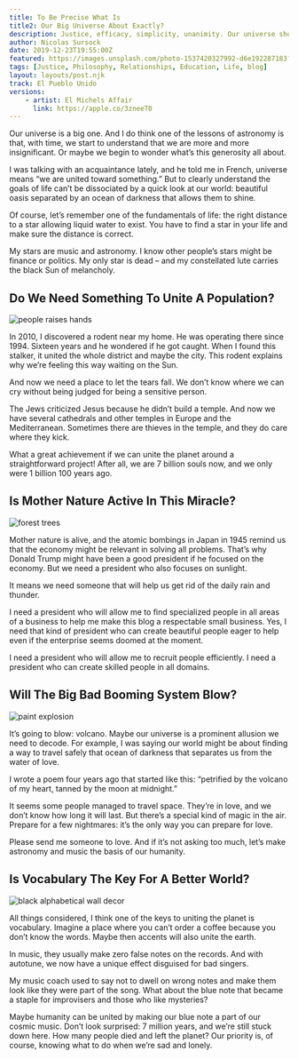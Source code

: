 ```yaml
---
title: To Be Precise What Is 
title2: Our Big Universe About Exactly?
description: Justice, efficacy, simplicity, unanimity. Our universe should be about this. But right now some leaders will say our universe is about competition.
author: Nicolas Sursock
date: 2019-12-23T19:55:00Z
featured: https://images.unsplash.com/photo-1537420327992-d6e192287183?ixlib=rb-4.0.3&ixid=MnwxMjA3fDB8MHxwaG90by1wYWdlfHx8fGVufDB8fHx8&auto=format&fit=crop
tags: [Justice, Philosophy, Relationships, Education, Life, blog]
layout: layouts/post.njk
track: El Pueblo Unido
versions:
    - artist: El Michels Affair
      link: https://apple.co/3zneeT0
---
```


Our universe is a big one. And I do think one of the lessons of astronomy is that, with time, we start to understand that we are more and more insignificant. Or maybe we begin to wonder what’s this generosity all about.

I was talking with an acquaintance lately, and he told me in French, universe means “we are united toward something.” But to clearly understand the goals of life can’t be dissociated by a quick look at our world: beautiful oasis separated by an ocean of darkness that allows them to shine.

Of course, let’s remember one of the fundamentals of life: the right distance to a star allowing liquid water to exist. You have to find a star in your life and make sure the distance is correct.

My stars are music and astronomy. I know other people’s stars might be finance or politics. My only star is dead – and my constellated lute carries the black Sun of melancholy.

## Do We Need Something To Unite A Population?

<aside class="md:-mr-56 md:float-right w-full md:w-2/3 md:px-8">
  <img x-intersect.once.ratio-0="$el.src = $el.dataset.src" class="rounded-lg" alt="people raises hands" data-src="https://images.unsplash.com/photo-1442504028989-ab58b5f29a4a?ixlib=rb-4.0.3&ixid=MnwxMjA3fDB8MHxwaG90by1wYWdlfHx8fGVufDB8fHx8&auto=format&fit=crop&q=80&w=800&h=600">
</aside>

In 2010, I discovered a rodent near my home. He was operating there since 1994. Sixteen years and he wondered if he got caught. When I found this stalker, it united the whole district and maybe the city. This rodent explains why we’re feeling this way waiting on the Sun.

And now we need a place to let the tears fall. We don’t know where we can cry without being judged for being a sensitive person.

The Jews criticized Jesus because he didn’t build a temple. And now we have several cathedrals and other temples in Europe and the Mediterranean. Sometimes there are thieves in the temple, and they do care where they kick.

What a great achievement if we can unite the planet around a straightforward project! After all, we are 7 billion souls now, and we only were 1 billion 100 years ago.

## Is Mother Nature Active In This Miracle?

<aside class="md:-ml-56 md:float-left w-full md:w-2/3 md:px-8">
  <img x-intersect.once.ratio-0="$el.src = $el.dataset.src" class="rounded-lg" alt="forest trees" data-src="https://images.unsplash.com/photo-1441974231531-c6227db76b6e?ixlib=rb-4.0.3&ixid=MnwxMjA3fDB8MHxwaG90by1wYWdlfHx8fGVufDB8fHx8&auto=format&fit=crop&q=80&w=800&h=600">
</aside>

Mother nature is alive, and the atomic bombings in Japan in 1945 remind us that the economy might be relevant in solving all problems. That’s why Donald Trump might have been a good president if he focused on the economy. But we need a president who also focuses on sunlight.

It means we need someone that will help us get rid of the daily rain and thunder.

I need a president who will allow me to find specialized people in all areas of a business to help me make this blog a respectable small business. Yes, I need that kind of president who can create beautiful people eager to help even if the enterprise seems doomed at the moment.

I need a president who will allow me to recruit people efficiently. I need a president who can create skilled people in all domains.

## Will The Big Bad Booming System Blow?

<aside class="md:-mr-56 md:float-right w-full md:w-2/3 md:px-8">
  <img x-intersect.once.ratio-0="$el.src = $el.dataset.src" class="rounded-lg" alt="paint explosion" data-src="https://images.unsplash.com/photo-1637019837948-58c4c4eb8082?ixlib=rb-4.0.3&ixid=MnwxMjA3fDB8MHxwaG90by1wYWdlfHx8fGVufDB8fHx8&auto=format&fit=crop&q=80&w=800&h=600">
</aside>

It’s going to blow: volcano. Maybe our universe is a prominent allusion we need to decode. For example, I was saying our world might be about finding a way to travel safely that ocean of darkness that separates us from the water of love.

I wrote a poem four years ago that started like this: “petrified by the volcano of my heart, tanned by the moon at midnight.”

It seems some people managed to travel space. They’re in love, and we don’t know how long it will last. But there’s a special kind of magic in the air. Prepare for a few nightmares: it’s the only way you can prepare for love.

Please send me someone to love. And if it’s not asking too much, let’s make astronomy and music the basis of our humanity.

## Is Vocabulary The Key For A Better World?

<aside class="md:-ml-56 md:float-left w-full md:w-2/3 md:px-8">
  <img x-intersect.once.ratio-0="$el.src = $el.dataset.src" class="rounded-lg" alt="black alphabetical wall decor" data-src="https://images.unsplash.com/photo-1533226458520-6f71cffeaa6a?ixlib=rb-4.0.3&ixid=MnwxMjA3fDB8MHxwaG90by1wYWdlfHx8fGVufDB8fHx8&auto=format&fit=crop&q=80&w=800&h=600">
</aside>

All things considered, I think one of the keys to uniting the planet is vocabulary. Imagine a place where you can’t order a coffee because you don’t know the words. Maybe then accents will also unite the earth.

In music, they usually make zero false notes on the records. And with autotune, we now have a unique effect disguised for bad singers.

My music coach used to say not to dwell on wrong notes and make them look like they were part of the song. What about the blue note that became a staple for improvisers and those who like mysteries?

Maybe humanity can be united by making our blue note a part of our cosmic music. Don’t look surprised: 7 million years, and we’re still stuck down here. How many people died and left the planet? Our priority is, of course, knowing what to do when we’re sad and lonely.

